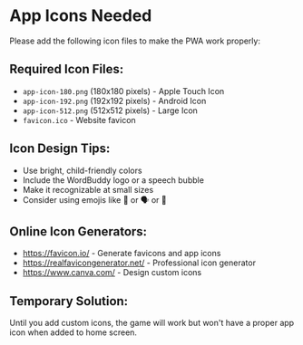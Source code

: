 # App Icons Needed

Please add the following icon files to make the PWA work properly:

## Required Icon Files:
- `app-icon-180.png` (180x180 pixels) - Apple Touch Icon
- `app-icon-192.png` (192x192 pixels) - Android Icon  
- `app-icon-512.png` (512x512 pixels) - Large Icon
- `favicon.ico` - Website favicon

## Icon Design Tips:
- Use bright, child-friendly colors
- Include the WordBuddy logo or a speech bubble
- Make it recognizable at small sizes
- Consider using emojis like 🎯 or 🗣️ or 👶

## Online Icon Generators:
- https://favicon.io/ - Generate favicons and app icons
- https://realfavicongenerator.net/ - Professional icon generator
- https://www.canva.com/ - Design custom icons

## Temporary Solution:
Until you add custom icons, the game will work but won't have a proper app icon when added to home screen.
